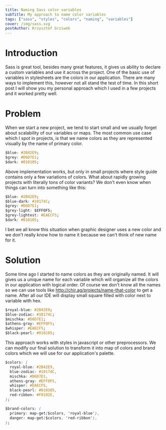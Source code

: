 ```yaml
---
title: Naming Sass color variables
subTitle: My approach to name color variables
tags: ["sass", "styles", "colors", "naming", "variables"]
cover: /img/sass.svg
postAuthor: Krzysztof Grziwok
---
```


# Introduction

Sass is great tool, besides many great features, it gives us ability to declare a custom variables and use it across the project.
One of the basic use of variables in stylesheets are the colors in our application.
There are many ways to implement this, however not all stand the test of time.
In this short post I will show you my personal approach which I used in a few projects and it worked pretty well.

# Problem

When we start a new project, we tend to start small and we usually forget about scalability of our variables or maps.
The most common use case which I spot in projects, is that we name colors as they are represented visually by the name of primary color.

```css
$blue: #2B42E9;
$grey: #D6D7E1;
$dark: #010105;
```

Above implementation works, but only in small projects where style guide contains only a few variations of colors.
What about rapidly growing projects with literally tons of color variants?
We don't even know when things can turn into something like this:

```css
$blue: #2B42E9;
$blue-dark: #10174C;
$grey: #D6D7E1;
$grey-light: $EFF0F5;
$grey-lightest: #EAECF5;
$dark: #010105;
```

I bet we all know this situation when graphic designer uses a new color and we don't really know how to name it because we can't think of new name for it.

# Solution

Some time ago I started to name colors as they are originally named.
It will gives us a unique name for each variable which will organize all the colors in our application with logical order.
Of course we don't know all the names so we can use tools like http://chir.ag/projects/name-that-color to get a name.
After all our IDE will display small square filled with color next to variable with hex.

```css
$royal-blue: #2B42E9;
$blue-zodiac: #10174C;
$mischka: #D6D7E1;
$athens-gray: #EFF0F5;
$whisper: #EAECF5;
$black-pearl: #010105;
```


This approach works with styles in javascript or other preprocessors.
We can modify our final solution to transform it into map of colors and brand colors which we will use for our application's palette.

```css
$colors: (
  royal-blue: #2B42E9,
  blue-zodiac: #10174C,
  mischka: #D6D7E1,
  athens-gray: #EFF0F5,
  whisper: #EAECF5,
  black-pearl: #010105,
  red-ribbon: #F0192E,
);

$brand-colors: (
  primary: map-get($colors, 'royal-blue'),
  danger: map-get($colors, 'red-ribbon'),
);
```
